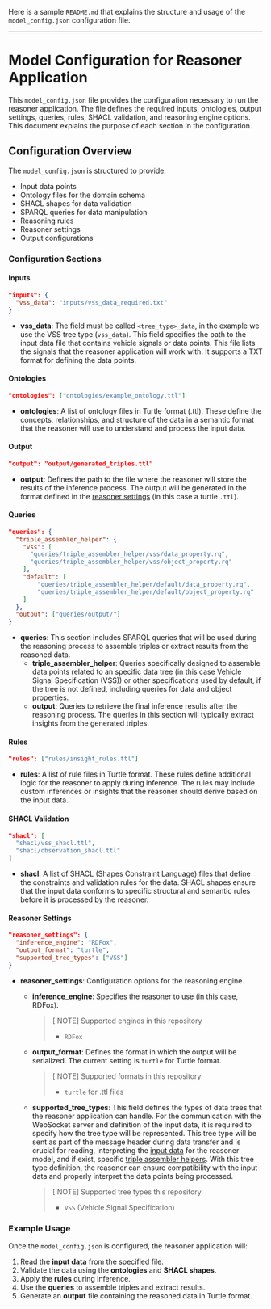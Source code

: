 Here is a sample `README.md` that explains the structure and usage of the `model_config.json` configuration file.

---

# Model Configuration for Reasoner Application

This `model_config.json` file provides the configuration necessary to run the reasoner application. The file defines the required inputs, ontologies, output settings, queries, rules, SHACL validation, and reasoning engine options. This document explains the purpose of each section in the configuration.

## Configuration Overview

The `model_config.json` is structured to provide:
- Input data points
- Ontology files for the domain schema
- SHACL shapes for data validation
- SPARQL queries for data manipulation
- Reasoning rules
- Reasoner settings
- Output configurations

### Configuration Sections

#### Inputs
```json
"inputs": {
  "vss_data": "inputs/vss_data_required.txt"
}
```
- **vss_data**: The field must be called `<tree_type>_data`, in the example we use the VSS tree type (`vss_data`). This field specifies the path to the input data file that contains vehicle signals or data points. This file lists the signals that the reasoner application will work with. It supports a TXT format for defining the data points.

#### Ontologies
```json
"ontologies": ["ontologies/example_ontology.ttl"]
```
- **ontologies**: A list of ontology files in Turtle format (.ttl). These define the concepts, relationships, and structure of the data in a semantic format that the reasoner will use to understand and process the input data.

#### Output
```json
"output": "output/generated_triples.ttl"
```
- **output**: Defines the path to the file where the reasoner will store the results of the inference process. The output will be generated in the format defined in the [reasoner settings](#reasoner-settings) (in this case a turtle `.ttl`).

#### Queries
```json
"queries": {
  "triple_assembler_helper": {
    "vss": [
      "queries/triple_assembler_helper/vss/data_property.rq",
      "queries/triple_assembler_helper/vss/object_property.rq"
    ],
    "default": [
        "queries/triple_assembler_helper/default/data_property.rq",
        "queries/triple_assembler_helper/default/object_property.rq"
    ]
  },
  "output": ["queries/output/"]
}
```
- **queries**: This section includes SPARQL queries that will be used during the reasoning process to assemble triples or extract results from the reasoned data.
  - **triple_assembler_helper**: 
    Queries specifically designed to assemble data points related to an specific data tree (in this case Vehicle Signal Specification (VSS)) or other specifications used by default, if the tree is not defined, including queries for data and object properties.
  - **output**: Queries to retrieve the final inference results after the reasoning process. The queries in this section will typically extract insights from the generated triples.

#### Rules
```json
"rules": ["rules/insight_rules.ttl"]
```
- **rules**: A list of rule files in Turtle format. These rules define additional logic for the reasoner to apply during inference. The rules may include custom inferences or insights that the reasoner should derive based on the input data.

#### SHACL Validation
```json
"shacl": [
  "shacl/vss_shacl.ttl",
  "shacl/observation_shacl.ttl"
]
```
- **shacl**: A list of SHACL (Shapes Constraint Language) files that define the constraints and validation rules for the data. SHACL shapes ensure that the input data conforms to specific structural and semantic rules before it is processed by the reasoner.

#### Reasoner Settings
```json
"reasoner_settings": {
  "inference_engine": "RDFox",
  "output_format": "turtle",
  "supported_tree_types": ["VSS"]
}
```
- **reasoner_settings**: Configuration options for the reasoning engine.
  - **inference_engine**: Specifies the reasoner to use (in this case, RDFox).
    > [!NOTE] Supported engines in this repository
    > - `RDFox`

  - **output_format**: Defines the format in which the output will be serialized. The current setting is `turtle` for Turtle format.
    > [!NOTE] Supported formats in this repository
    > - `turtle` for .ttl files

  - **supported_tree_types**: This field defines the types of data trees that the reasoner application can handle. For the communication with the WebSocket server and definition of the input data, it is required to specify how the tree type will be represented. This tree type will be sent as part of the message header during data transfer and is crucial for reading, interpreting the [input data](#inputs) for the reasoner model, and if exist, specific [triple assembler helpers](#queries). With this tree type definition, the reasoner can ensure compatibility with the input data and properly interpret the data points being processed.
    > [!NOTE] Supported tree types this repository
    > - `VSS` (Vehicle Signal Specification)

### Example Usage

Once the `model_config.json` is configured, the reasoner application will:
1. Read the **input data** from the specified file.
2. Validate the data using the **ontologies** and **SHACL shapes**.
3. Apply the **rules** during inference.
4. Use the **queries** to assemble triples and extract results.
5. Generate an **output** file containing the reasoned data in Turtle format.
